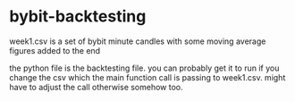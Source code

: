 # bybit-backtesting

week1.csv is a set of bybit minute candles with some moving average figures added to the end

the python file is the backtesting file. you can probably get it to run if you change the csv which the main function call is passing to week1.csv. might have to adjust the call otherwise somehow too.
